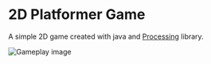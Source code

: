 # 2D Platformer Game

A simple 2D game created with java and [Processing](https://www.processing.org) library.

![Gameplay image](/images/img1.png)
